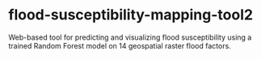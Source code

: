 # flood-susceptibility-mapping-tool2
Web-based tool for predicting and visualizing flood susceptibility using a trained Random Forest model on 14 geospatial raster flood factors.
